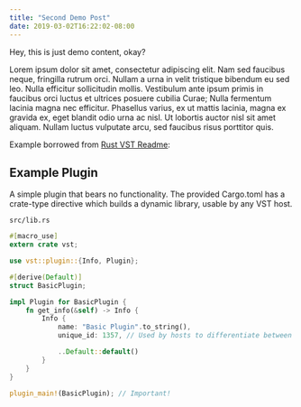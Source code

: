```yaml
---
title: "Second Demo Post"
date: 2019-03-02T16:22:02-08:00
---
```


Hey, this is just demo content, okay?

Lorem ipsum dolor sit amet, consectetur adipiscing elit. Nam sed faucibus neque, fringilla rutrum orci. Nullam a urna in velit tristique bibendum eu sed leo. Nulla efficitur sollicitudin mollis. Vestibulum ante ipsum primis in faucibus orci luctus et ultrices posuere cubilia Curae; Nulla fermentum lacinia magna nec efficitur. Phasellus varius, ex ut mattis lacinia, magna ex gravida ex, eget blandit odio urna ac nisl. Ut lobortis auctor nisl sit amet aliquam. Nullam luctus vulputate arcu, sed faucibus risus porttitor quis.

Example borrowed from [Rust VST Readme](https://github.com/rust-dsp/rust-vst):

## Example Plugin

A simple plugin that bears no functionality. The provided Cargo.toml has a
crate-type directive which builds a dynamic library, usable by any VST host.

`src/lib.rs`

```rust
#[macro_use]
extern crate vst;

use vst::plugin::{Info, Plugin};

#[derive(Default)]
struct BasicPlugin;

impl Plugin for BasicPlugin {
    fn get_info(&self) -> Info {
        Info {
            name: "Basic Plugin".to_string(),
            unique_id: 1357, // Used by hosts to differentiate between plugins.

            ..Default::default()
        }
    }
}

plugin_main!(BasicPlugin); // Important!
```
